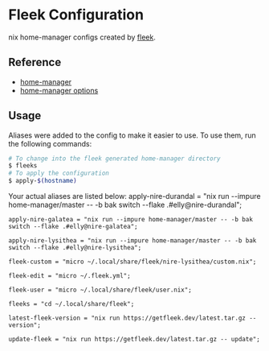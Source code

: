 # Fleek Configuration

nix home-manager configs created by [fleek](https://github.com/ublue-os/fleek).

## Reference

- [home-manager](https://nix-community.github.io/home-manager/)
- [home-manager options](https://nix-community.github.io/home-manager/options.html)

## Usage

Aliases were added to the config to make it easier to use. To use them, run the following commands:

```bash
# To change into the fleek generated home-manager directory
$ fleeks
# To apply the configuration
$ apply-$(hostname)
```

Your actual aliases are listed below:
    apply-nire-durandal = "nix run --impure home-manager/master -- -b bak switch --flake .#elly@nire-durandal";

    apply-nire-galatea = "nix run --impure home-manager/master -- -b bak switch --flake .#elly@nire-galatea";

    apply-nire-lysithea = "nix run --impure home-manager/master -- -b bak switch --flake .#elly@nire-lysithea";

    fleek-custom = "micro ~/.local/share/fleek/nire-lysithea/custom.nix";

    fleek-edit = "micro ~/.fleek.yml";

    fleek-user = "micro ~/.local/share/fleek/user.nix";

    fleeks = "cd ~/.local/share/fleek";

    latest-fleek-version = "nix run https://getfleek.dev/latest.tar.gz -- version";

    update-fleek = "nix run https://getfleek.dev/latest.tar.gz -- update";
